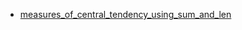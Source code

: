 - [measures_of_central_tendency_using_sum_and_len](measures_of_central_tendency_using_sum_and_len/README.md)
